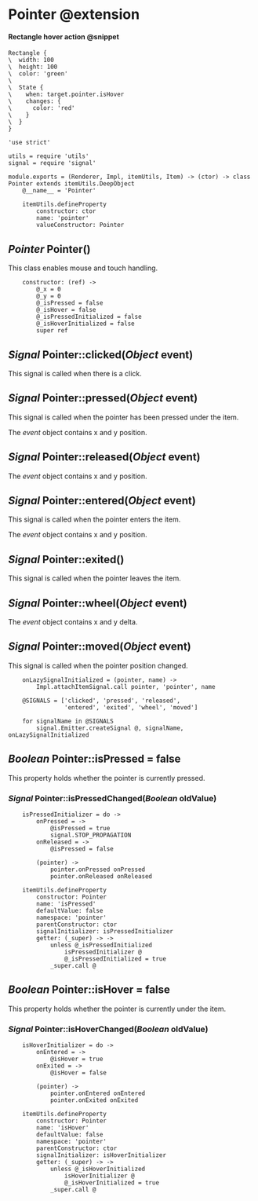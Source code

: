 Pointer @extension
==================

#### Rectangle hover action @snippet

```style
Rectangle {
\  width: 100
\  height: 100
\  color: 'green'
\
\  State {
\    when: target.pointer.isHover
\    changes: {
\      color: 'red'
\    }
\  }
}
```

	'use strict'

	utils = require 'utils'
	signal = require 'signal'

	module.exports = (Renderer, Impl, itemUtils, Item) -> (ctor) -> class Pointer extends itemUtils.DeepObject
		@__name__ = 'Pointer'

		itemUtils.defineProperty
			constructor: ctor
			name: 'pointer'
			valueConstructor: Pointer

*Pointer* Pointer()
-------------------

This class enables mouse and touch handling.

		constructor: (ref) ->
			@_x = 0
			@_y = 0
			@_isPressed = false
			@_isHover = false
			@_isPressedInitialized = false
			@_isHoverInitialized = false
			super ref

*Signal* Pointer::clicked(*Object* event)
-----------------------------------------

This signal is called when there is a click.

*Signal* Pointer::pressed(*Object* event)
-----------------------------------------

This signal is called when the pointer has been pressed under the item.

The *event* object contains x and y position.

*Signal* Pointer::released(*Object* event)
------------------------------------------

The *event* object contains x and y position.

*Signal* Pointer::entered(*Object* event)
-----------------------------------------

This signal is called when the pointer enters the item.

The *event* object contains x and y position.

*Signal* Pointer::exited()
--------------------------

This signal is called when the pointer leaves the item.

*Signal* Pointer::wheel(*Object* event)
---------------------------------------

The *event* object contains x and y delta.

*Signal* Pointer::moved(*Object* event)
---------------------------------------

This signal is called when the pointer position changed.

		onLazySignalInitialized = (pointer, name) ->
			Impl.attachItemSignal.call pointer, 'pointer', name

		@SIGNALS = ['clicked', 'pressed', 'released',
		            'entered', 'exited', 'wheel', 'moved']

		for signalName in @SIGNALS
			signal.Emitter.createSignal @, signalName, onLazySignalInitialized

*Boolean* Pointer::isPressed = false
------------------------------------

This property holds whether the pointer is currently pressed.

### *Signal* Pointer::isPressedChanged(*Boolean* oldValue)

		isPressedInitializer = do ->
			onPressed = ->
				@isPressed = true
				signal.STOP_PROPAGATION
			onReleased = ->
				@isPressed = false

			(pointer) ->
				pointer.onPressed onPressed
				pointer.onReleased onReleased

		itemUtils.defineProperty
			constructor: Pointer
			name: 'isPressed'
			defaultValue: false
			namespace: 'pointer'
			parentConstructor: ctor
			signalInitializer: isPressedInitializer
			getter: (_super) -> ->
				unless @_isPressedInitialized
					isPressedInitializer @
					@_isPressedInitialized = true
				_super.call @

*Boolean* Pointer::isHover = false
----------------------------------

This property holds whether the pointer is currently under the item.

### *Signal* Pointer::isHoverChanged(*Boolean* oldValue)

		isHoverInitializer = do ->
			onEntered = ->
				@isHover = true
			onExited = ->
				@isHover = false

			(pointer) ->
				pointer.onEntered onEntered
				pointer.onExited onExited

		itemUtils.defineProperty
			constructor: Pointer
			name: 'isHover'
			defaultValue: false
			namespace: 'pointer'
			parentConstructor: ctor
			signalInitializer: isHoverInitializer
			getter: (_super) -> ->
				unless @_isHoverInitialized
					isHoverInitializer @
					@_isHoverInitialized = true
				_super.call @
